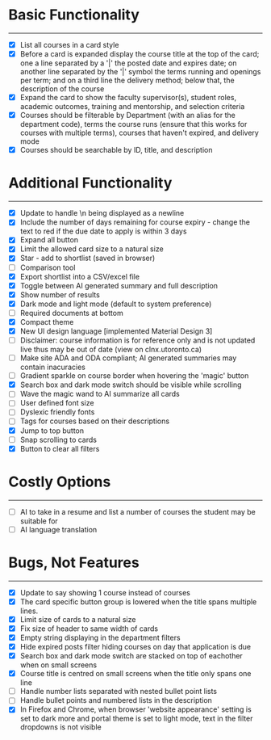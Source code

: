 # Basic Functionality

---

- [x] List all courses in a card style
- [x] Before a card is expanded display the course title at the top of the card; one a line separated by a '|' the posted date and expires date; on another line separated by the '|' symbol the terms running and openings per term; and on a third line the delivery method; below that, the description of the course
- [x] Expand the card to show the faculty supervisor(s), student roles, academic outcomes, training and mentorship, and selection criteria
- [x] Courses should be filterable by Department (with an alias for the department code), terms the course runs (ensure that this works for courses with multiple terms), courses that haven't expired, and delivery mode
- [x] Courses should be searchable by ID, title, and description

# Additional Functionality

---

- [x] Update to handle \n being displayed as a newline
- [x] Include the number of days remaining for course expiry - change the text to red if the due date to apply is within 3 days
- [x] Expand all button
- [x] Limit the allowed card size to a natural size
- [x] Star - add to shortlist (saved in browser)
- [ ] Comparison tool 
- [x] Export shortlist into a CSV/excel file
- [x] Toggle between AI generated summary and full description
- [x] Show number of results
- [x] Dark mode and light mode (default to system preference)
- [ ] Required documents at bottom
- [x] Compact theme
- [x] New UI design language \[implemented Material Design 3\] 
- [ ] Disclaimer: course information is for reference only and is not updated live thus may be out of date (view on clnx.utoronto.ca)
- [ ] Make site ADA and ODA compliant; AI generated summaries may contain inacuracies
- [ ] Gradient sparkle on course border when hovering the 'magic' button
- [x] Search box and dark mode switch should be visible while scrolling
- [ ] Wave the magic wand to AI summarize all cards
- [ ] User defined font size
- [ ] Dyslexic friendly fonts
- [ ] Tags for courses based on their descriptions
- [x] Jump to top button
- [ ] Snap scrolling to cards
- [x] Button to clear all filters

# Costly Options

---

- [ ] AI to take in a resume and list a number of courses the student may be suitable for
- [ ] AI language translation

# Bugs, Not Features

---

- [x] Update to say showing 1 course instead of courses
- [x] The card specific button group is lowered when the title spans multiple lines.
- [x] Limit size of cards to a natural size
- [x] Fix size of header to same width of cards 
- [x] Empty string displaying in the department filters
- [x] Hide expired posts filter hiding courses on day that application is due
- [x] Search box and dark mode switch are stacked on top of eachother when on small screens
- [x] Course title is centred on small screens when the title only spans one line 
- [ ] Handle number lists separated with nested bullet point lists
- [ ] Handle bullet points and numbered lists in the description
- [x] In Firefox and Chrome, when browser 'website appearance' setting is set to dark more and portal theme is set to light mode, text in the filter dropdowns is not visible 